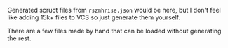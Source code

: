 Generated scruct files from `rszmhrise.json` would be here, but I don't feel like adding 15k+ files to VCS so just generate them yourself.

There are a few files made by hand that can be loaded without generating the rest.